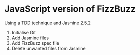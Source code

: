 # JavaScript version of FizzBuzz

Using a TDD technique and Jasmine 2.5.2

1. Initialise Git
2. Add Jasmine files
3. Add FizzBuzz spec file
4. Delete unwanted files from Jasmine
